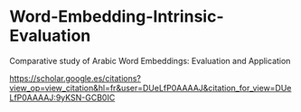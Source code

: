 # Word-Embedding-Intrinsic-Evaluation
Comparative study of Arabic Word Embeddings: Evaluation and Application

https://scholar.google.es/citations?view_op=view_citation&hl=fr&user=DUeLfP0AAAAJ&citation_for_view=DUeLfP0AAAAJ:9yKSN-GCB0IC
